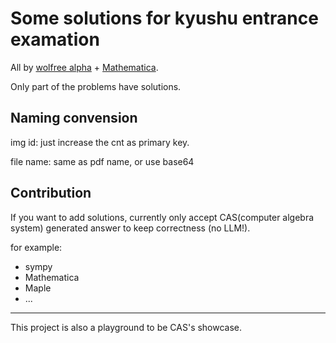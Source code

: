# Some solutions for kyushu entrance examation

All by [wolfree alpha](https://wolfreealpha.gitlab.io/) + [Mathematica](https://www.wolfram.com/mathematica/).

Only part of the problems have solutions.

## Naming convension

img id: just increase the cnt as primary key.

file name: same as pdf name, or use base64

## Contribution

If you want to add solutions, currently only accept CAS(computer algebra system) generated answer to keep correctness (no LLM!).

for example:

- sympy
- Mathematica
- Maple
- ...

---

This project is also a playground to be CAS's showcase.

